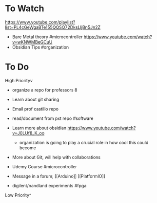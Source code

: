 # To Watch

https://www.youtube.com/playlist?list=PL4cGeWgaBTe155QQSQ72DksLIjBn5Jn2Z
- Bare Metal theory #microcontroller 
https://www.youtube.com/watch?v=wKNWMBeGCuU
- Obsidian Tips #organization 

# To Do

High Priorityv

- organize a repo for professors 8
- Learn about git sharing
- Email prof castillo repo 
  
- read/document from pxt repo #software
- Learn more about obsidian https://www.youtube.com/watch?v=J0LUf8_K_oo 
	- organization is going to play a crucial role in how cool this could become
- More about Git, will help with collaborations

- Udemy Course #microcontroller 
- Message in a forum; [[Arduino]] [[PlatformIO]] 
- digilent/nandland experiments #fpga



Low Priority^

